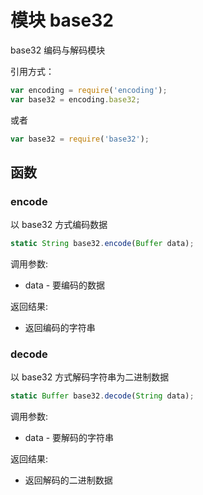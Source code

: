 # 模块 base32
base32 编码与解码模块

引用方式：
```JavaScript
var encoding = require('encoding');
var base32 = encoding.base32;
```
或者
```JavaScript
var base32 = require('base32');
```
## 函数
        
### encode
以 base32 方式编码数据
```JavaScript
static String base32.encode(Buffer data);
```

调用参数:
* data - 要编码的数据

返回结果:
* 返回编码的字符串

### decode
以 base32 方式解码字符串为二进制数据
```JavaScript
static Buffer base32.decode(String data);
```

调用参数:
* data - 要解码的字符串

返回结果:
* 返回解码的二进制数据

